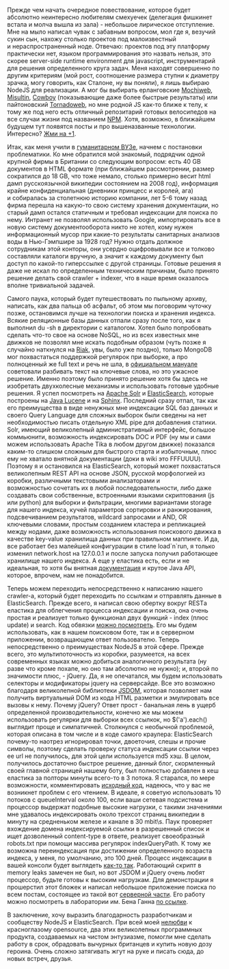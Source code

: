 <p>Прежде чем начать очередное повествование, которое будет абсолютно неинтересно любителям смехуечек (делегация фишкинет встала и молча вышла из зала) - небольшое лирическое отступление. Мне на мыло написал чувак с забавным вопросом, мол где я, везучий сукин сын, нахожу столько проектов под малоизвестный и&nbsp;нераспространенный&nbsp;ноде. Отвечаю: проектов под эту платформу практически нет, языком программирования это назвать нельзя, это скорее server-side runtime environment для javascript, инструментарий для решения определенного круга задач. Меня находят совершенно по другим критериям (мой рост, соотношение размера ступни к диаметру зрачка, могу говорить, как Сталоне, ну вы поняли), я лишь выбираю NodeJS для реализации. А мог бы выбирать ерланговские <a href="https://github.com/mochi/mochiweb" title="" >Mochiweb</a>, <a href="https://github.com/ostinelli/misultin" title="" >Misultin</a>, <a href="https://github.com/extend/cowboy" title="" >Cowboy</a> (показывающие даже более быстрые результаты) или пайтоновский <a href="http://www.tornadoweb.org/" title="" >Tornadoweb</a>, но мне родной JS как-то ближе к телу, к тому же под него есть отличный репозитарий готовых велосипедов на все случаи жизни под названием <a href="http://npmjs.org/" title="" >NPM</a>. Хотя, возможно, в ближайшем будущем тут появятся посты и про вышеназванные технологии. Интересно? <a href="http://www.mindcollapse.com/blog/264.html" title="" >Жми на +1</a>.</p><p>Итак, как меня учили в <a href="http://www.mindcollapse.com/blog/230.html" title="" >гуманитарном ВУЗе</a>, начнем с постановки проблематики. Ко мне обратился мой знакомый, подрядчик одной крупной фирмы в Британии со следующим вопросом: есть 40 GB документов в HTML формате (при ближайшем рассмотрении, размер сократился до 18 GB, что тоже немало, столько примерно весит html дамп русскоязычной википедии состоянием на 2008 год), информация крайне конфиденциальная (дневники принцесс и королей, ага) и&nbsp;собиралась&nbsp;за столетнюю историю компании, лет 5-6 тому назад фирма перешла на какую-то свою систему хранения документации, но старый дамп остался статичным и требовал индексации для поиска по нему. Интранет не позволял использовать Google, импортировать все в новую систему документооборота никто не хотел, кому нужен информационный мусор при какие-то результаты санитарных анализов воды в Нью-Гэмпшире за 1928 год? Нужно отдать должное сотрудникам этой конторы, они усердно оцифровывали все и толково составляли каталоги вручную, а значит к каждому документу был доступ по какой-то гиперссылке с другой страницы. Готовые решения я даже не искал по определенным техническим причинам, было принято решение делать свой crawler + indexer, что в наше время оказалось вполне тривиальной задачей.</p><p>Самого паука, который будет путешествовать по пыльному архиву, написать, как два пальца об асфальт, об этом мы поговорим чуточку позже, остановимся лучше на технологии поиска и хранения индекса. Всякие реляционные базы данных отпали сразу после того, как я выполнил du -sh в директории с каталогом. Хотел было попробовать сделать что-то свое на основе NoSQL, но из всех известных мне движков не позволял мне искать подобным образом (чуть позже я случайно наткнулся на <a href="http://wiki.basho.com/Riak-Search.html" title="" >Riak</a>, увы, было уже поздно), только MongoDB мог похвастаться поддержкой регулярок при выборке, а про полноценный же full text и речь не шла, в <a href="http://www.mongodb.org/display/DOCS/Full+Text+Search+in+Mongo" title="" >официальном мануале</a> советовали разбивать текст на ключевые слова, но это ужасное решение. Именно поэтому было принято решение хотя бы здесь не изобретать двухколесные механизмы и использовать готовые удобные решения. Я успел посмотреть на <a href="http://lucene.apache.org/solr/" title="" >Apache Solr</a> и <a href="http://www.elasticsearch.org/" title="" >ElasticSearch</a>, которые построены на <a href="http://lucene.apache.org/java/docs/index.html" title="" >Java Lucene</a> и на <a href="http://sphinxsearch.com/" title="" >Sphinx</a>. Последний сразу отпал, так как его преимущества в виде ненужных мне индексации SQL баз данных и своего Query Language для сложных выборок были сведены на нет необходимостью писать отдельную XML pipe для добавления статики. Solr, имеющий великолепный административный интерфейс, большое коммьюнити, возможность индексировать DOC и PDF (ну мы и сами можем использовать Apache Tika в любом другом движке) показался каким-то слишком сложным для&nbsp;быстрого&nbsp;старта и избыточным, плюс ему не хватало внятной документации (доки в wiki это FFFUUUU). Поэтому я и остановился на ElasticSearch, который может похвастаться великолепным REST API на основе JSON, русской морфологией из коробки, различными текстовыми анализаторами и возможностью&nbsp;сочетать&nbsp;их в любой последовательности, либо даже создавать свои собственные, встроенными языками скриптования (js или python) для выборки и фильтрации, многими вариантами storage для нашего индекса, кучей параметров сортировки и ранжирования, подсвечиванием результатов, wildcard запросами и AND, OR ключевыми словами, простым созданием кластера и репликацией между нодами, даже возможность использования поискового движка в качестве key-value хранилища данных при правильном маппинге. И да, все работает без малейшей конфигурации в стиле load`n`run, я только изменил&nbsp;network.host на 127.0.0.1 и после запуска получил работающее хранилище нашего индекса. А еще у еластика есть, если и не идеальная, то хотя бы внятная <a href="http://www.elasticsearch.org/guide/" title="" >документация</a>&nbsp;и крутое Java API, которое, впрочем, нам не понадобится.</p><p>Теперь можем переходить непосредственно к написанию нашего crawler-а, который будет переходить по ссылкам и отправлять данные в ElasticSearch. Прежде всего, я написал свою обертку вокруг RESTа еластика для облегчения процесса индексации и поиска, она очень простая и реализует только функционал двух функций - index (плюс update) и search. Код обвязки <a href="http://lab.mindcollapse.com/NodeCrawler/elasticWrapper.js" title="" >можно посмотреть</a>. Его мы будем использовать, как в нашем поисковом боте, так и в серверном приложении, возвращающем ответ пользователю. Теперь непосредственно о преимуществах NodeJS в этой сфере. Прежде всего, это мультипоточность из коробки, разумеется, на всех современных языках можно добиться аналогичного результата (ну разве что кроме похапе, но оно там абсолютно не нужно); и, второй по значимости плюс, - jQuery. Да, я не опечатался, мы будем использовать селекторы и модификаторы jquery на серверсайде. Все это возможно благодаря великолепной библиотеки <a href="https://github.com/tmpvar/jsdom" title="" >JSDOM</a>, которая позволяет нам получить виртуальный DOM из кода HTML разметки и эмулировать все вызовы к нему. Почему jQuery? Ответ прост - банальная лень в ущерб определенной производительности, конечно же мы можем использовать регулярки для выборки всех ссылкок, но $('a').each() выглядит проще и симпатичней. Столкнулся с необычной проблемой, которая описана в том числе и в коде самого краулера: ElasticSearch почему-то наотрез игнорировал точки, двоеточия, слешы и прочие символы, поэтому сделать проверку статуса индексации ссылки через ее url не получилось, для этой цели используется md5 хэш. В целом, получилось достаточно быстрое решение, данный блог, скормленный своей главной страницей нашему боту, был полностью добавлен в кеш еластика за полторы минуты всего-то в 3 потока. Я старался, по мере возможности, комментировать <a href="http://lab.mindcollapse.com/NodeCrawler/crawler.js" title="" >исходный код</a>, надеюсь, что у вас не возникнет проблем с его чтением. В идеале, я советую использовать 10 потоков с&nbsp;queueInterval около 100, если ваши сетевая подсистема и процессор выдержат подобные высокие нагрузки, с такими значениями мне удавалось индексировать около трехсот страниц википедии в минуту на средненьком железе и канале в 30 mbit\s. Паук проверяет вхождение домена индексируемой ссылки в разрешенный список и ищет дозволенный content-type в ответе, реализует своеобразный robots.txt при помощи массива регулярок&nbsp;indexQueryPath. К тому же возможна переиндексация при достижении определенного возраста индекса, у меня, по умолчанию, это 100 дней.&nbsp;Процесс индексации в вашей консоли будет выглядеть&nbsp;<a href="http://lab.mindcollapse.com/NodeCrawler/NodeCrawler_output.png" title="" >как-то так</a>.&nbsp;Работающий скрипт в memory leaks замечен не был, но вот JSDOM и jQuery очень любят процессор, будьте готовы к высоким нагрузкам. Для демонстрации я прошерстил этот бложек и написал небольшое приложение поиска по всем постам, состоящее из такой вот <a href="http://lab.mindcollapse.com/NodeCrawler/index.js" title="" >серверной части</a>. Его работу можно посмотреть в лаборатории им. Бена Ганна <a href="http://lab.mindcollapse.com/NodeCrawler/" title="" >по ссылке</a>.</p><p>В заключение, хочу выразить благодарность разработчикам и сообществу NodeJS и ElasticSearch. При всей моей <a href="http://www.mindcollapse.com/blog/257.html" title="" >нелюбви</a> к красноглазому opensource, два этих великолепных программных продукта, создаваемых на чистом энтузиазме, помогли мне сделать работу в срок, обрадовать вычурных британцев и купить новую дозу героина. Очень сложно затягивать жгут на руке и писать сюда, до новых встреч, друзья.</p>